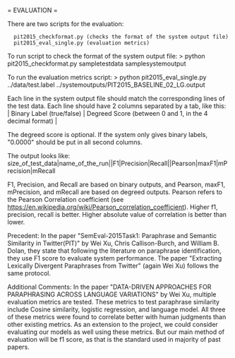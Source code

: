 = EVALUATION = 

  There are two scripts for the evaluation:
  
      pit2015_checkformat.py (checks the format of the system output file)
      pit2015_eval_single.py (evaluation metrics)

  To run script to check the format of the system output file:
      > python pit2015_checkformat.py sampletestdata samplesystemoutput
      
  To run the evaluation metrics script:
      > python pit2015_eval_single.py ../data/test.label ../systemoutputs/PIT2015_BASELINE_02_LG.output

  Each line in the system output file should match the corresponding lines of the test data. 
  Each line should have 2 columns separated by a tab, like this:
     | Binary Label (true/false) | Degreed Score (between 0 and 1, in the 4 decimal format) |
  
  The degreed score is optional. If the system only gives binary labels, 
  "0.0000" should be put in all second columns.  
  
  The output looks like:
      size_of_test_data|name_of_the_run||F1|Precision|Recall||Pearson|maxF1|mPrecision|mRecall

   F1, Precision, and Recall are based on binary outputs, and Pearson, maxF1, mPrecision, and mRecall
   are based on degreed outputs. Pearson refers to the Pearson Correlation coefficient 
   (see https://en.wikipedia.org/wiki/Pearson_correlation_coefficient). Higher f1, precision, recall is better. Higher absolute value of correlation is better than lower. 

Precedent:
In the paper "SemEval-2015Task1: Paraphrase and Semantic Similarity in Twitter(PIT)" by Wei Xu, Chris Callison-Burch, and William B. Dolan, they state that following the literature on paraphrase identification, they use F1 score to evaluate system performance. The paper "Extracting Lexically Divergent Paraphrases from Twitter" (again Wei Xu) follows the same protocol. 

Additional Comments:
In the paper "DATA-DRIVEN APPROACHES FOR PARAPHRASING ACROSS LANGUAGE VARIATIONS" by Wei Xu, multiple evaluation metrics are tested. These metrics to test paraphrase similarity include Cosine similarity, logistic regression, and language model. All three of these metrics were found to correlate better with human judgments than other existing metrics. As an extension to the project, we could consider evaluating our models as well using these metrics. But our main method of evaluation will be f1 score, as that is the standard used in majority of past papers. 

  

  
    